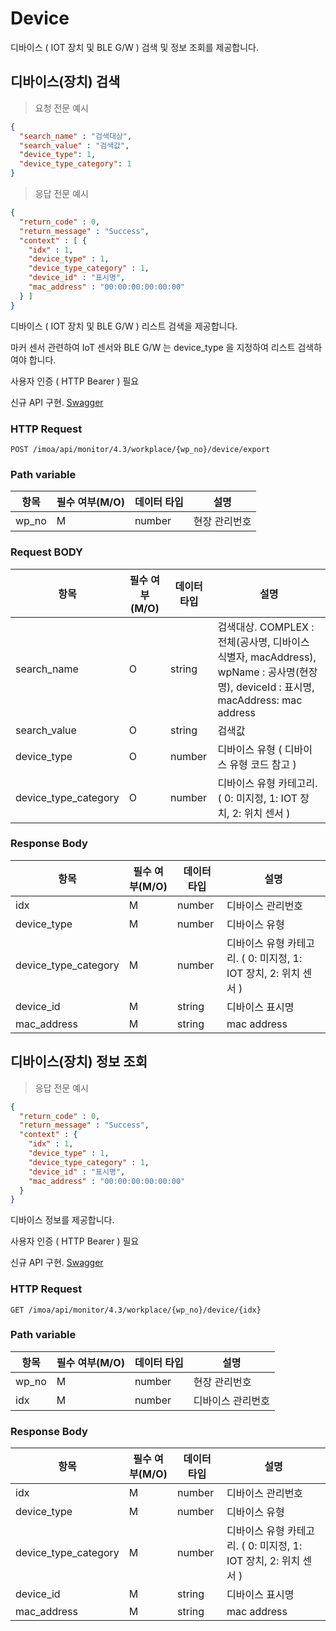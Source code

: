 # Device

디바이스 ( IOT 장치 및 BLE G/W ) 검색 및 정보 조회를 제공합니다. 

## 디바이스(장치) 검색

> 요청 전문 예시

```JSON
{
  "search_name" : "검색대상",
  "search_value" : "검색값",
  "device_type": 1,
  "device_type_category": 1
}

```

> 응답 전문 예시

```JSON
{
  "return_code" : 0,
  "return_message" : "Success",
  "context" : [ {
    "idx" : 1,
    "device_type" : 1,
    "device_type_category" : 1,
    "device_id" : "표시명",
    "mac_address" : "00:00:00:00:00:00"
  } ]
}
```

디바이스 ( IOT 장치 및 BLE G/W ) 리스트 검색을 제공합니다.

마커 센서 관련하여 IoT 센서와 BLE G/W 는 device_type 을 지정하여 리스트 검색하여야 합니다.

<aside class="notice">
사용자 인증 ( HTTP Bearer ) 필요 
</aside>

신규 API 구현. [Swagger]()

### HTTP Request

`POST /imoa/api/monitor/4.3/workplace/{wp_no}/device/export`

### Path variable

항목 | 필수 여부(M/O) | 데이터 타입 | 설명
--------- |------------| -----------| -----------
wp_no | M          | number | 현장 관리번호

### Request BODY

항목 | 필수 여부(M/O) | 데이터 타입 | 설명
--------- |------------| -----------| -----------
search_name | O          | string | 검색대상. COMPLEX : 전체(공사명, 디바이스 식별자, macAddress), wpName : 공사명(현장명), deviceId : 표시명, macAddress: mac address
search_value | O          | string | 검색값
device_type | O          | number | 디바이스 유형 ( 디바이스 유형 코드 참고 )
device_type_category | O          | number | 디바이스 유형 카테고리. ( 0: 미지정, 1: IOT 장치, 2: 위치 센서  )

### Response Body

항목 | 필수 여부(M/O) | 데이터 타입 | 설명
--------- |------------| -----------| -----------
idx | M          | number | 디바이스 관리번호
device_type | M          | number | 디바이스 유형
device_type_category | M          | number | 디바이스 유형 카테고리. ( 0: 미지정, 1: IOT 장치, 2: 위치 센서 )
device_id | M          | string | 디바이스 표시명
mac_address  | M          | string | mac address

## 디바이스(장치) 정보 조회

> 응답 전문 예시

```JSON
{
  "return_code" : 0,
  "return_message" : "Success",
  "context" : {
    "idx" : 1,
    "device_type" : 1,
    "device_type_category" : 1,
    "device_id" : "표시명",
    "mac_address" : "00:00:00:00:00:00"
  } 
}
```

디바이스 정보를 제공합니다.

<aside class="notice">
사용자 인증 ( HTTP Bearer ) 필요 
</aside>

신규 API 구현. [Swagger]()

### HTTP Request

`GET /imoa/api/monitor/4.3/workplace/{wp_no}/device/{idx}`

### Path variable

항목 | 필수 여부(M/O) | 데이터 타입 | 설명
--------- |------------| -----------| -----------
wp_no | M          | number | 현장 관리번호
idx | M          | number | 디바이스 관리번호

### Response Body

항목 | 필수 여부(M/O) | 데이터 타입 | 설명
--------- |------------| -----------| -----------
idx | M          | number | 디바이스 관리번호
device_type | M          | number | 디바이스 유형
device_type_category | M          | number | 디바이스 유형 카테고리. ( 0: 미지정, 1: IOT 장치, 2: 위치 센서 )
device_id | M          | string | 디바이스 표시명
mac_address  | M          | string | mac address

